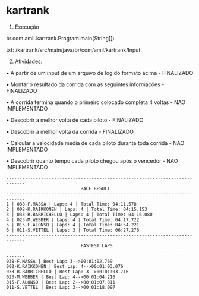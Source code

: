# kartrank

1) Execução 

br.com.amil.kartrank.Program.main(String[])

txt: /kartrank/src/main/java/br/com/amil/kartrank/Input

2) Atividades: 

• A partir de um input de um arquivo de log do formato acima - FINALIZADO

• Montar o resultado da corrida com as seguintes informações - FINALIZADO

• A corrida termina quando o primeiro colocado completa 4 voltas - NAO IMPLEMENTADO

• Descobrir a melhor volta de cada piloto - FINALIZADO

• Descobrir a melhor volta da corrida - FINALIZADO

• Calcular a velocidade média de cada piloto durante toda corrida - NAO IMPLEMENTADO

• Descobrir quanto tempo cada piloto chegou após o vencedor - NAO IMPLEMENTADO

<pre lang="----------------------------------------------------------------------------------"><code>-----------------------------------------------------------------------------
                            RACE RESULT                                      
-----------------------------------------------------------------------------
1 | 038-F.MASSA | Laps: 4 | Total Time: 04:11.578
2 | 002-K.RAIKKONEN | Laps: 4 | Total Time: 04:15.153
3 | 033-R.BARRICHELLO | Laps: 4 | Total Time: 04:16.080
4 | 023-M.WEBBER | Laps: 4 | Total Time: 04:17.722
5 | 015-F.ALONSO | Laps: 4 | Total Time: 04:54.221
6 | 011-S.VETTEL | Laps: 3 | Total Time: 06:27.276
-----------------------------------------------------------------------------
                            FASTEST LAPS                                     
-----------------------------------------------------------------------------
038-F.MASSA | Best Lap: 3-->00:01:02.769
002-K.RAIKKONEN | Best Lap: 4-->00:01:03.076
033-R.BARRICHELLO | Best Lap: 3-->00:01:03.716
023-M.WEBBER | Best Lap: 4-->00:01:04.216
015-F.ALONSO | Best Lap: 2-->00:01:07.011
011-S.VETTEL | Best Lap: 3-->00:01:18.097

</code></pre>

